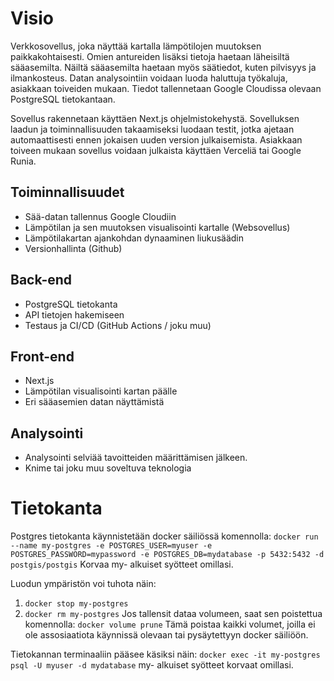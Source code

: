 # Visio

Verkkosovellus, joka näyttää kartalla lämpötilojen muutoksen paikkakohtaisesti. Omien antureiden lisäksi tietoja haetaan läheisiltä sääasemilta. Näiltä sääasemilta haetaan myös säätiedot, kuten pilvisyys ja ilmankosteus. Datan analysointiin voidaan luoda haluttuja työkaluja, asiakkaan toiveiden mukaan. Tiedot tallennetaan Google Cloudissa olevaan PostgreSQL tietokantaan.

Sovellus rakennetaan käyttäen Next.js ohjelmistokehystä. Sovelluksen laadun ja toiminnallisuuden takaamiseksi luodaan testit, jotka ajetaan automaattisesti ennen jokaisen uuden version julkaisemista. Asiakkaan toiveen mukaan sovellus voidaan julkaista käyttäen Verceliä tai Google Runia.

## Toiminnallisuudet

- Sää-datan tallennus Google Cloudiin
- Lämpötilan ja sen muutoksen visualisointi kartalle (Websovellus)
- Lämpötilakartan ajankohdan dynaaminen liukusäädin
- Versionhallinta (Github)

## Back-end

- PostgreSQL tietokanta
- API tietojen hakemiseen
- Testaus ja CI/CD (GitHub Actions / joku muu)

## Front-end

- Next.js
- Lämpötilan visualisointi kartan päälle
- Eri sääasemien datan näyttämistä

## Analysointi

- Analysointi selviää tavoitteiden määrittämisen jälkeen.
- Knime tai joku muu soveltuva teknologia

# Tietokanta
Postgres tietokanta käynnistetään docker säiliössä komennolla:
`docker run --name my-postgres -e POSTGRES_USER=myuser -e POSTGRES_PASSWORD=mypassword -e POSTGRES_DB=mydatabase -p 5432:5432 -d postgis/postgis`
Korvaa my- alkuiset syötteet omillasi.

Luodun ympäristön voi tuhota näin:
1. `docker stop my-postgres`
2. `docker rm my-postgres`
Jos tallensit dataa volumeen, saat sen poistettua komennolla:
`docker volume prune`
Tämä poistaa kaikki volumet, joilla ei ole assosiaatiota käynnissä olevaan tai pysäytettyyn docker säiliöön.

Tietokannan terminaaliin pääsee käsiksi näin:
`docker exec -it my-postgres psql -U myuser -d mydatabase`
my- alkuiset syötteet korvaat omillasi.
